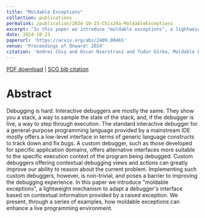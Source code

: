 ```yaml
---
title: "Moldable Exceptions"
collection: publications
permalink: /publication/2024-10-23-Chis24a-MoldableExceptions
excerpt: 'In this paper we introduce "moldable exceptions", a lightweight mechanism to adapt a debugger‘s interface based on contextual information provided by a raised exception.'
date: 2024-10-23
paperurl: 'https://arxiv.org/abs/2409.00465'
venue: 'Proceedings of Onward! 2024'
citation: 'Andrei Chiş and Oscar Nierstrasz and Tudor Gîrba, Moldable Exceptions, Proceedings of Onward! 2024'
---
```


[PDF download](http://scg.unibe.ch/archive/papers/Chis24aMoldableExceptions.pdf)
| [SCG bib citation](https://scg.unibe.ch/scgbib/?query=Chis24a&filter=Year)

# Abstract

Debugging is hard. Interactive debuggers are mostly the same. They show
you a stack, a way to sample the state of the stack, and, if the debugger
is live, a way to step through execution. The standard interactive
debugger for a general-purpose programming language provided by a
mainstream IDE mostly offers a low-level interface in terms of generic
language constructs to track down and fix bugs. A custom debugger, such
as those developed for specific application domains, offers alternative
interfaces more suitable to the specific execution context of the program
being debugged. Custom debuggers offering contextual debugging views and
actions can greatly improve our ability to reason about the current
problem. Implementing such custom debuggers, however, is non-trivial, and
poses a barrier to improving the debugging experience. In this paper we
introduce "moldable exceptions", a lightweight mechanism to adapt a
debugger's interface based on contextual information provided by a raised
exception. We present, through a series of examples, how moldable
exceptions can enhance a live programming environment.



